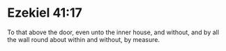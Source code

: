 # Ezekiel 41:17

To that above the door, even unto the inner house, and without, and by all the wall round about within and without, by measure.